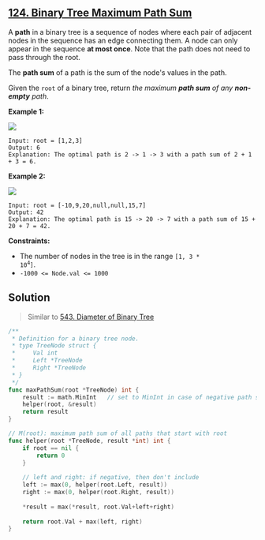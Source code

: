 ## [124. Binary Tree Maximum Path Sum](https://leetcode.com/problems/binary-tree-maximum-path-sum/)


A **path** in a binary tree is a sequence of nodes where each pair of adjacent nodes in the sequence has an edge connecting them. A node can only appear in the sequence **at most once**. Note that the path does not need to pass through the root.

The **path sum** of a path is the sum of the node's values in the path.

Given the `root` of a binary tree, return _the maximum **path sum** of any **non-empty** path_.

**Example 1:**

![](https://assets.leetcode.com/uploads/2020/10/13/exx1.jpg)

```
Input: root = [1,2,3]
Output: 6
Explanation: The optimal path is 2 -> 1 -> 3 with a path sum of 2 + 1 + 3 = 6.
```

**Example 2:**

![](https://assets.leetcode.com/uploads/2020/10/13/exx2.jpg)

```
Input: root = [-10,9,20,null,null,15,7]
Output: 42
Explanation: The optimal path is 15 -> 20 -> 7 with a path sum of 15 + 20 + 7 = 42.
```

**Constraints:**

*   The number of nodes in the tree is in the range <code>[1, 3 * 10<sup>4</sup>]</code>.
*   `-1000 <= Node.val <= 1000`



## Solution

> Similar to [543. Diameter of Binary Tree](https://leetcode.com/problems/diameter-of-binary-tree/) 

```go
/**
 * Definition for a binary tree node.
 * type TreeNode struct {
 *     Val int
 *     Left *TreeNode
 *     Right *TreeNode
 * }
 */
func maxPathSum(root *TreeNode) int {
    result := math.MinInt   // set to MinInt in case of negative path sum
    helper(root, &result)
    return result
}

// M(root): maximum path sum of all paths that start with root
func helper(root *TreeNode, result *int) int {
    if root == nil {
        return 0
    }
    
    // left and right: if negative, then don't include
    left := max(0, helper(root.Left, result))
    right := max(0, helper(root.Right, result))
    
    *result = max(*result, root.Val+left+right)
    
    return root.Val + max(left, right)
}
```

